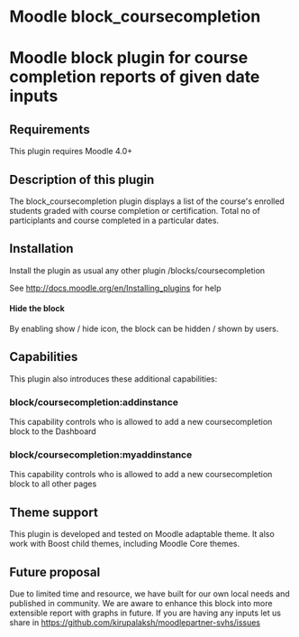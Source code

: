 Moodle block_coursecompletion
=============================

# Moodle block plugin for course completion reports of given date inputs 

Requirements
------------

This plugin requires Moodle 4.0+

Description of this plugin
--------------------------

The block_coursecompletion plugin displays a list of the course's enrolled students graded with course completion or certification. Total no of participlants and course completed in a particular dates. 

Installation
------------

Install the plugin as usual any other plugin
/blocks/coursecompletion

See http://docs.moodle.org/en/Installing_plugins for help

#### Hide the block

By enabling show / hide icon, the block can be hidden / shown by users.

Capabilities
------------

This plugin also introduces these additional capabilities:

### block/coursecompletion:addinstance

This capability controls who is allowed to add a new coursecompletion block to the Dashboard

### block/coursecompletion:myaddinstance

This capability controls who is allowed to add a new coursecompletion block to all other pages

Theme support
-------------

This plugin is developed and tested on Moodle adaptable theme. It also work with Boost child themes, including Moodle Core themes. 

Future proposal
-----------------

Due to limited time and resource, we have built for our own local needs and published in community. We are aware to enhance this block into more extensible report with graphs in future. If you are having any inputs let us share in https://github.com/kirupalaksh/moodlepartner-svhs/issues

